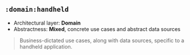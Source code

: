 ## `:domain:handheld`

* Architectural layer: **Domain**
* Abstractness: **Mixed**, concrete use cases and abstract data sources

> Business-dictated use cases, along with data sources, specific to a handheld application.
